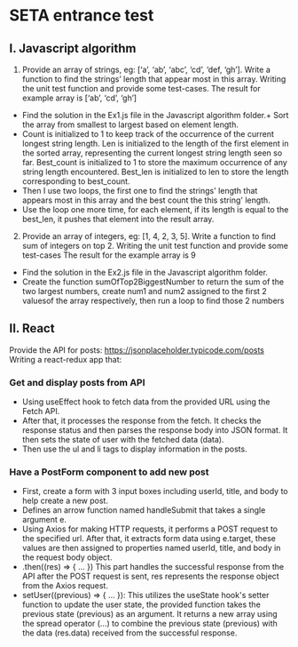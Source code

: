 # SETA entrance test

## I. Javascript algorithm

1. Provide an array of strings, eg: [‘a’, ‘ab’, ‘abc’, ‘cd’, ‘def, ‘gh’]. Write a function to find the strings’ length that appear most in this array. Writing the unit test function and provide some test-cases. The result for example array is [‘ab’, ‘cd’, ‘gh’]

+ Find the solution in the Ex1.js file in the Javascript algorithm folder.+ Sort the array from smallest to largest based on element length.
+ Count is initialized to 1 to keep track of the occurrence of the current longest string length. Len is initialized to the length of the first element in the sorted array, representing the current longest string length seen so far. Best_count is initialized to 1 to store the maximum occurrence of any string length encountered. Best_len is initialized to len to store the length corresponding to best_count.
+ Then I use two loops, the first one to find the strings' length that appears most in this array and the best count the this string' length.
+ Use the loop one more time, for each element, if its length is equal to the best_len, it pushes that element into the result array.

2. Provide an array of integers, eg: [1, 4, 2, 3, 5]. Write a function to find sum of integers on top 2. Writing the unit test function and provide some test-cases The result for the example array is 9

+ Find the solution in the Ex2.js file in the Javascript algorithm folder.
+ Create the function sumOfTop2BiggestNumber to return the sum of the two largest numbers, create num1 and num2 assigned to the first 2 values ​​of the array respectively, then run a loop to find those 2 numbers

## II. React

Provide the API for posts: https://jsonplaceholder.typicode.com/posts
Writing a react-redux app that:
### Get and display posts from API
+ Using useEffect hook to fetch data from the provided URL using the Fetch API.
+ After that, it processes the response from the fetch. It checks the response status and then parses the response body into JSON format. It then sets the state of user with the fetched data (data). 
+ Then use the ul and li tags to display information in the posts.

### Have a PostForm component to add new post
+ First, create a form with 3 input boxes including userId, title, and body to help create a new post.
+ Defines an arrow function named handleSubmit that takes a single argument e.
+ Using Axios for making HTTP requests, it performs a POST request to the specified url. After that, it extracts form data using e.target, these values are then assigned to properties named userId, title, and body in the request body object.
+ .then((res) => { ... }) This part handles the successful response from the API after the POST request is sent, res represents the response object from the Axios request.
+ setUser((previous) => { ... }): This utilizes the useState hook's setter function to update the user state, the provided function takes the previous state (previous) as an argument. It returns a new array using the spread operator (...) to combine the previous state (previous) with the data (res.data) received from the successful response.
